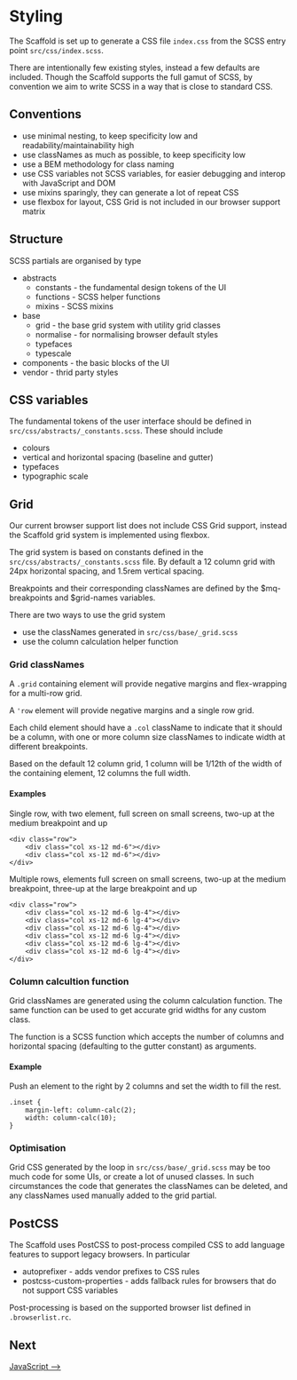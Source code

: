 # Styling

The Scaffold is set up to generate a CSS file `index.css` from the SCSS entry point `src/css/index.scss`.

There are intentionally few existing styles, instead a few defaults are included. Though the Scaffold supports the full gamut of SCSS, by convention we aim to write SCSS in a way that is close to standard CSS.

## Conventions
- use minimal nesting, to keep specificity low and readability/maintainability high
- use classNames as much as possible, to keep specificity low
- use a BEM methodology for class naming
- use CSS variables not SCSS variables, for easier debugging and interop with JavaScript and DOM
- use mixins sparingly, they can generate a lot of repeat CSS
- use flexbox for layout, CSS Grid is not included in our browser support matrix

## Structure
SCSS partials are organised by type

- abstracts
  - constants - the fundamental design tokens of the UI
  - functions - SCSS helper functions
  - mixins - SCSS mixins
- base
  - grid - the base grid system with utility grid classes
  - normalise - for normalising browser default styles
  - typefaces
  - typescale  
- components - the basic blocks of the UI
- vendor - thrid party styles

## CSS variables

The fundamental tokens of the user interface should be defined in `src/css/abstracts/_constants.scss`. These should include
- colours
- vertical and horizontal spacing (baseline and gutter)
- typefaces
- typographic scale


## Grid
Our current browser support list does not include CSS Grid support, instead the Scaffold grid system is implemented using flexbox.

The grid system is based on constants defined in the `src/css/abstracts/_constants.scss` file. By default a 12 column grid with 24px horizontal spacing, and 1.5rem vertical spacing.

Breakpoints and their corresponding classNames are defined by the $mq-breakpoints and $grid-names variables.

There are two ways to use the grid system
- use the classNames generated in `src/css/base/_grid.scss`
- use the column calculation helper function

### Grid classNames
A `.grid` containing element will provide negative margins and flex-wrapping for a multi-row grid.

A `'row` element will provide negative margins and a single row grid.

Each child element should have a `.col` className to indicate that it should be a column, with one or more column size classNames to indicate width at different breakpoints.

Based on the default 12 column grid, 1 column will be 1/12th of the width of the containing element, 12 columns the full width.

#### Examples
Single row, with two element, full screen on small screens, two-up at the medium breakpoint and up
```
<div class="row">
    <div class="col xs-12 md-6"></div>
    <div class="col xs-12 md-6"></div>
</div>
```

Multiple rows, elements full screen on small screens, two-up at the medium breakpoint, three-up at the large breakpoint and up
```
<div class="row">
    <div class="col xs-12 md-6 lg-4"></div>
    <div class="col xs-12 md-6 lg-4"></div>
    <div class="col xs-12 md-6 lg-4"></div>
    <div class="col xs-12 md-6 lg-4"></div>
    <div class="col xs-12 md-6 lg-4"></div>
    <div class="col xs-12 md-6 lg-4"></div>
</div>
```
### Column calcultion function
Grid classNames are generated using the column calculation function. The same function can be used to get accurate grid widths for any custom class.

The function is a SCSS function which accepts the number of columns and horizontal spacing (defaulting to the gutter constant) as arguments. 

#### Example
Push an element to the right by 2 columns and set the width to fill the rest.
```
.inset {
    margin-left: column-calc(2);
    width: column-calc(10);
}
```


### Optimisation

Grid CSS generated by the loop in `src/css/base/_grid.scss` may be too much code for some UIs, or create a lot of unused classes. In such circumstances the code that generates the classNames can be deleted, and any classNames used manually added to the grid partial.



## PostCSS
The Scaffold uses PostCSS to post-process compiled CSS to add language features to support legacy browsers. In particular

- autoprefixer - adds vendor prefixes to CSS rules
- postcss-custom-properties - adds fallback rules for browsers that do not support CSS variables

Post-processing is based on the supported browser list defined in `.browserlist.rc`. 



## Next
[JavaScript ⟶]('./javascript.md')